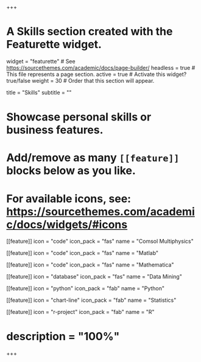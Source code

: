 +++
# A Skills section created with the Featurette widget.
widget = "featurette"  # See https://sourcethemes.com/academic/docs/page-builder/
headless = true  # This file represents a page section.
active = true  # Activate this widget? true/false
weight = 30  # Order that this section will appear.

title = "Skills"
subtitle = ""

# Showcase personal skills or business features.
# 
# Add/remove as many `[[feature]]` blocks below as you like.
# 
# For available icons, see: https://sourcethemes.com/academic/docs/widgets/#icons

 [[feature]]
  icon = "code"
  icon_pack = "fas"
  name = "Comsol Multiphysics"
  
  [[feature]]
  icon = "code"
  icon_pack = "fas"
  name = "Matlab"
  
 [[feature]]
  icon = "code"
  icon_pack = "fas"
  name = "Mathematica"

[[feature]]
  icon = "database"
  icon_pack = "fas"
  name = "Data Mining"

 [[feature]]
  icon = "python"
  icon_pack = "fab"
  name = "Python"
 
  
[[feature]]
  icon = "chart-line"
  icon_pack = "fab"
  name = "Statistics"
  
  [[feature]]
  icon = "r-project"
  icon_pack = "fab"
  name = "R"
# description = "100%"  


+++
